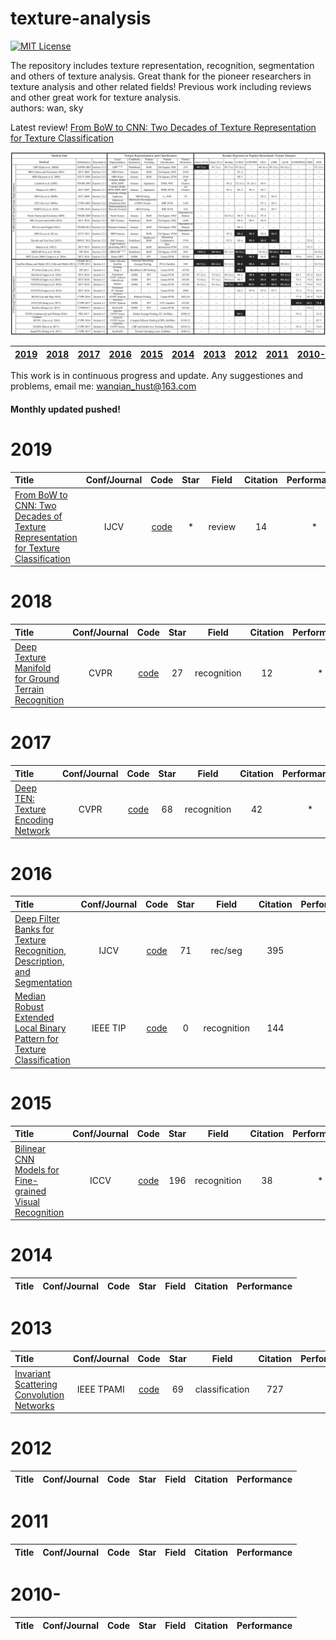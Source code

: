 # texture-analysis

[![MIT License](https://img.shields.io/badge/license-MIT-green.svg)](https://opensource.org/licenses/MIT) 

The repository includes texture representation, recognition, segmentation and others of texture analysis.
Great thank for the pioneer researchers in texture analysis and other related fields! 
Previous work including reviews and other great work for texture analysis.  
authors: wan, sky

Latest review! [From BoW to CNN: Two Decades of Texture Representation for Texture Classification](https://link.springer.com/content/pdf/10.1007%2Fs11263-018-1125-z.pdf)

![summary](imgs/summary.png)

| [2019](#2019) | [2018](#2018) | [2017](#2017) | [2016](#2016) | [2015](#2015) | [2014](#2014) | [2013](#2013) | [2012](#2012) | [2011](#2011) | [2010-](#2010-) |  
|:--------|:--------:|:--------:|:--------:|:--------|:--------:|:--------:|:--------:|:--------:|:--------:|

This work is in continuous progress and update. Any suggestiones and problems, email me: <wanqian_hust@163.com>   
#### Monthly updated pushed! 

# 2019
| Title | Conf/Journal | Code | Star | Field | Citation | Performance |
|:--------|:--------:|:--------:|:--------:|:--------:|:--------:|:--------:|
| [From BoW to CNN: Two Decades of Texture Representation for Texture Classification](https://link.springer.com/content/pdf/10.1007%2Fs11263-018-1125-z.pdf) | IJCV | [code](*) | * |review | 14 | * |

# 2018
| Title | Conf/Journal | Code | Star | Field | Citation | Performance |
|:--------|:--------:|:--------:|:--------:|:--------:|:--------:|:--------:|
| [Deep Texture Manifold for Ground Terrain Recognition](http://openaccess.thecvf.com/content_cvpr_2018/papers/Xue_Deep_Texture_Manifold_CVPR_2018_paper.pdf) | CVPR | [code](https://github.com/jiaxue1993/Deep-Encoding-Pooling-Network-DEP-) | 27 | recognition | 12 | * |

# 2017
| Title | Conf/Journal | Code | Star | Field | Citation | Performance |
|:--------|:--------:|:--------:|:--------:|:--------:|:--------:|:--------:|
| [Deep TEN: Texture Encoding Network](http://openaccess.thecvf.com/content_cvpr_2017/html/Zhang_Deep_TEN_Texture_CVPR_2017_paper.html) | CVPR | [code](https://github.com/zhanghang1989/Torch-Encoding-Layer) | 68 | recognition | 42 | * |

# 2016
| Title | Conf/Journal | Code | Star | Field | Citation | Performance |
|:--------|:--------:|:--------:|:--------:|:--------:|:--------:|:--------:|
| [Deep Filter Banks for Texture Recognition, Description, and Segmentation](https://link.springer.com/article/10.1007/s11263-015-0872-3) | IJCV | [code](https://github.com/mcimpoi/deep-fbanks) | 71 |rec/seg | 395 | * |
| [Median Robust Extended Local Binary Pattern for Texture Classification](https://ieeexplore.ieee.org/document/7393828) | IEEE TIP | [code](https://github.com/MIPT-Oulu/LocalBinaryPattern) | 0 | recognition | 144 | * |

# 2015
| Title | Conf/Journal | Code | Star | Field | Citation | Performance |
|:--------|:--------:|:--------:|:--------:|:--------:|:--------:|:--------:|
| [Bilinear CNN Models for Fine-grained Visual Recognition](https://link.springer.com/article/10.1007/s11263-015-0872-3) | ICCV | [code](https://github.com/HaoMood/bilinear-cnn) | 196 | recognition | 38 | * |

# 2014
| Title | Conf/Journal | Code | Star | Field | Citation | Performance |
|:--------|:--------:|:--------:|:--------:|:--------:|:--------:|:--------:|

# 2013
| Title | Conf/Journal | Code | Star | Field | Citation | Performance |
|:--------|:--------:|:--------:|:--------:|:--------:|:--------:|:--------:|
| [Invariant Scattering Convolution Networks](https://ieeexplore.ieee.org/document/6522407) | IEEE TPAMI | [code](https://github.com/scatnet/scatnet) | 69 | classification | 727 | * |


# 2012
| Title | Conf/Journal | Code | Star | Field | Citation | Performance |
|:--------|:--------:|:--------:|:--------:|:--------:|:--------:|:--------:|

# 2011
| Title | Conf/Journal | Code | Star | Field | Citation | Performance |
|:--------|:--------:|:--------:|:--------:|:--------:|:--------:|:--------:|

# 2010-
| Title | Conf/Journal | Code | Star | Field | Citation | Performance |
|:--------|:--------:|:--------:|:--------:|:--------:|:--------:|:--------:|
